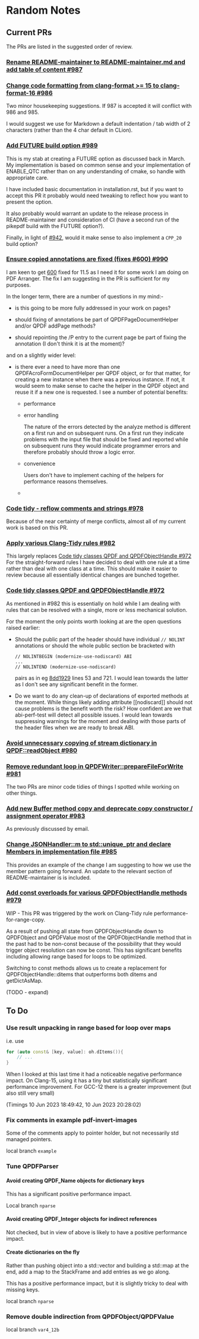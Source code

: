 # Random Notes

## Current PRs

The PRs are listed in the suggested order of review.

### [ Rename README-maintainer to README-maintainer.md and add table of content #987 ](https://github.com/qpdf/qpdf/pull/987)

### [ Change code formatting from clang-format >= 15 to clang-format-16 #986 ](https://github.com/qpdf/qpdf/pull/986)

Two minor housekeeping suggestions. If 987 is accepted it will conflict with 986 and 985.

I would suggest we use for Markdown a default indentation / tab width of 2 characters (rather than the 4 char
default in CLion).

### [ Add FUTURE build option #989 ](https://github.com/qpdf/qpdf/pull/989)

This is my stab at creating a FUTURE option as discussed back in March. My implementation is based on common sense
and your implementation of ENABLE_QTC rather than on any understanding of cmake, so handle with appropriate care.

I have included basic documentation in installation.rst, but if you want to accept this PR it probably would need
tweaking to reflect how you want to present the option.

It also probably would warrant an update to the release process in README-maintainer and consideration of CI (have a
second run of the pikepdf build with the FUTURE option?).

Finally, in light of [#942](https://github.com/qpdf/qpdf/issues/942), would it make sense to also implement a
```CPP_20``` build option?

### [ Ensure copied annotations are fixed (fixes #600) #990 ](https://github.com/qpdf/qpdf/pull/990)

I am keen to get [600](https://github.com/qpdf/qpdf/issues/600) fixed for 11.5 as I need it for some work I am doing on
PDF Arranger. The fix I am suggesting in the PR is sufficient for my purposes.

In the longer term, there are a number of questions in my mind:-

- is this going to be more fully addressed in your work on pages?

- should fixing of annotations be part of QPDFPageDocumentHelper and/or QPDF addPage methods?

- should repointing the /P entry to the current page be part of fixing the annotation (I don't think it is at the
  moment)?

and on a slightly wider level:

- is there ever a need to have more than one QPDFAcroFormDocumentHelper per QPDF object, or for that matter, for
  creating a new instance when there was a previous instance. If not, it would seem to make sense to cache the
  helper in the QPDF object and reuse it if a new one is requested. I see a number of potential benefits:

  - performance

  - error handling

    The nature of the errors detected by the analyze method is different on a first run and on subsequent runs. On a
    first run they indicate problems with the input file that should be fixed and reported while on subsequent runs
    they would indicate programmer errors and therefore probably should throw a logic error.

  - convenience

    Users don't have to implement caching of the helpers for performance reasons themselves.
  -

### [Code tidy - reflow comments and strings #978 ](https://github.com/qpdf/qpdf/pull/979)

Because of the near certainty of merge conflicts, almost all of my current work is based on this PR.

### [Apply various Clang-Tidy rules #982](https://github.com/qpdf/qpdf/pull/982)

This largely replaces [Code tidy classes QPDF and QPDFObjectHandle #972 ](https://github.com/qpdf/qpdf/pull/972)
For the straight-forward rules I have decided to deal with one rule at a time rather than deal with one class at a
time. This should make it easier to review because all essentially identical changes are bunched together.

### [Code tidy classes QPDF and QPDFObjectHandle #972 ](https://github.com/qpdf/qpdf/pull/972)

As mentioned in #982 this is essentially on hold while I am dealing with rules that can be resolved with a
single, more or less mechanical solution.

For the moment the only points worth looking at are the open questions raised earlier:

- Should the public part of the header should have individual ```// NOLINT``` annotations or should the whole public
  section be bracketed with
  ```
  // NOLINTBEGIN (modernize-use-nodiscard) ABI
  ...
  // NOLINTEND (modernize-use-nodiscard)
  ```

  pairs as in eg [8dd1929](https://github.com/qpdf/qpdf/pull/972/commits/8dd1929eef323424bb3ab79410649df4a25c013b)
  lines 53 and 721. I would lean towards the latter as I don't see any significant benefit in the former.

- Do we want to do any clean-up of declarations of exported methods at the moment. While things likely
  adding attribute [[nodiscard]] should not cause problems is the benefit worth the risk? How confident are we that
  abi-perf-test will detect all possible issues. I would lean towards suppressing warnings for the moment and
  dealing with those parts of the header files when we are ready to break ABI.

### [Avoid unnecessary copying of stream dictionary in QPDF::readObject #980 ](https://github.com/qpdf/qpdf/pull/980)

### [Remove redundant loop in QPDFWriter::prepareFileForWrite #981](https://github.com/qpdf/qpdf/pull/981)

The two PRs are minor code tidies of things I spotted while working on other things.

### [Add new Buffer method copy and deprecate copy constructor / assignment operator #983](https://github.com/qpdf/qpdf/pull/983)

As previously discussed by email.

### [Change JSONHandler::m to std::unique_ptr and declare Members in implementation file #985](https://github.com/qpdf/qpdf/pull/985)

This provides an example of the change I am suggesting to how we use the member pattern going forward. An update to
the relevant section of README-maintainer is is included.

### [Add const overloads for various QPDFObjectHandle methods #979 ](https://github.com/qpdf/qpdf/pull/979)

WIP - This PR was triggered by the work on Clang-Tidy rule performance-for-range-copy.

As a result of pushing all state from QPDFObjectHandle down to QPDFObject and QPDFValue most of the QPDFObjectHandle
method that in the past had to be non-const because of the possibility that they would trigger object resolution can
now be const. This has significant benefits including allowing range based for loops to be optimized.

Switching to const methods allows us to create a replacement for QPDFObjectHandle::ditems that outperforms both ditems
and getDictAsMap.

(TODO - expand)

## To Do

### Use result unpacking in range based for loop over maps

i.e. use

```cpp
for (auto const& [key, value]: oh.dItems()){
    // ...
}
```

When I looked at this last time it had a noticeable negative performance impact. On Clang-15, using it has a tiny
but statistically significant performance improvement. For GCC-12 there is a greater improvement (but also still
very small)

(Timings 10 Jun 2023 18:49:42, 10 Jun 2023 20:28:02)

### Fix comments in example pdf-invert-images

Some of the comments apply to pointer holder, but not necessarily std managed pointers.

local branch `example`

### Tune QPDFParser

#### Avoid creating QPDF_Name objects for dictionary keys

This has a significant positive performance impact.

Local branch `nparse`

#### Avoid creating QPDF_Integer objects for indirect references

Not checked, but in view of above is likely to have a positive performance impact.

#### Create dictionaries on the fly

Rather than pushing object into a std::vector and building a std::map at the end, add a map to the StackFrame and add
entries as we go along.

This has a positive performance impact, but it is slightly tricky to deal with missing keys.

local branch `nparse`

### Remove double indirection from QPDFObject/QPDFValue

local branch `var4_12b`